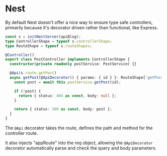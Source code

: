 # Nest

By default Nest doesn't offer a nice way to ensure type safe controllers, primarily because it's decorator driven rather than functional, like Express.

```typescript
const s = initNestServer(apiBlog);
type ControllerShape = typeof s.controllerShape;
type RouteShape = typeof s.routeShapes;

@Controller()
export class PostController implements ControllerShape {
  constructor(private readonly postService: PostService) {}

  @Api(s.route.getPost)
  async getPost(@ApiDecorator() { params: { id } }: RouteShape['getPost']) {
    const post = await this.postService.getPost(id);

    if (!post) {
      return { status: 404 as const, body: null };
    }

    return { status: 200 as const, body: post };
  }
}
```

The `@Api` decorator takes the route, defines the path and method for the controller route.

It also injects "appRoute" into the req object, allowing the `@ApiDecorator` decorator automatically parse and check the query and body parameters.
